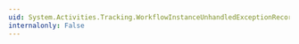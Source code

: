```yaml
---
uid: System.Activities.Tracking.WorkflowInstanceUnhandledExceptionRecord.UnhandledException
internalonly: False
---
```

